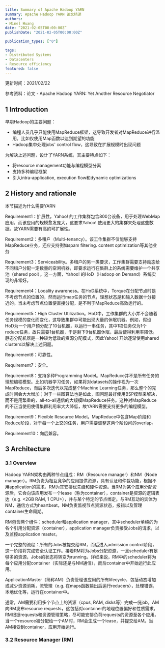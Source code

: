 ```yaml
---
title: Summary of Apache Hadoop YARN
summary: Apache Hadoop YARN 论文精读
authors:
- Minel Huang
date: “2021-02-05T00:00:00Z”
publishDate: "2021-02-05T00:00:00Z"

publication_types: ["0"]

tags: 
- Distributed Systems
- Datacenters
- Resource efficiency
featured: false
---
```


更新时间：2021/02/22

参考资料：论文 - Apache Hadoop YARN: Yet Another Resource Negotiator

## 1 Introduction

早期Hadoop的主要问题：

- 编程人员几乎只能使用MapReduce框架，这导致开发者对MapReduce进行滥用，比如仅使用Map函数以达到期望的功能
- Hadoop集中处理jobs' control flow，这导致在扩展规模时出现问题

为解决上述问题，设计了YARN系统，其主要特点如下：

- 将resource management功能与编程模型分离
- 支持多种编程框架
- 引入intra-application, execution flow和dynamic optimizations

## 2 History and rationale

本节描述为什么需要YARN

Requirement1：扩展性。Yahoo! 的工作集群包含800台设备，用于处理WebMap应用，而该应用的规模愈发庞大，这要求Yahoo! 使用更大的集群来处理这些数据。故YARN需要有高的可扩展性。

Requirement2：多租户（Multi-tenancy）。该工作集群不仅能够支持MapReduce业务，还应支持例如spam filtering. content optimization等其他业务

Requirement3：Serviceability。多租户的另一类要求，工作集群需要支持动态给不同租户分配一定数量的空闲机器，即要求运行在集群上的系统需要维护一个共享池（shared pool）。这一方面，Yahoo! 的HoD（Hadoop on Demand）系统实现的非常好。

Requirement4：Locality awareness。在HoD系统中，Torque在分配节点时是不考虑节点的位置的，然而运行map任务的节点，理想状态是和输入数据十分接近的。当未考虑节点位置便直接分配，是不利于MapReduce高效运行的。

Requirement5：High Cluster Utilization。HoD中，工作集群的大小并不会随着任务规模的变化而变化，这导致集群中可能出现大量的休眠机器。例如，假设HoD为一个用户预分配了10台机器，以运行一串任务，其中1项任务仅为1个reduce任务，故只需要1台机器，于是剩下9台机器休眠，最后使得利用率降低。静态分配机器是一种较为低效的资源分配模式，因此Yahoo! 开始逐渐使用shared clusters以解决上述问题。

Requirement6：可靠性。

Requirement7：安全。

Requirement8：支持多种Programming Model。MapReduce并不是所有任务的理想编程模型。比如机器学习任务，如果将对datasets的操作视为一次MapReduce，而后多次迭代以完成整个Machine Learning任务，那么整个的完成时间会大大增加；对于一些图算法也是如此，图问题最好使用BSP模型来解决，而不是用繁重的，all-to-all通信的大规模MapReduce任务。这种对MapReduce的不正当使用使得集群利用率大大降低，故YARN需要支持更多的编程模型。

Requirement9：Flexible Resource Model。MapReduce中包含Map阶段和Reduce阶段，对于每一个上交的任务，用户需要调整这两个阶段间的overlap。

Requirement10：向后兼容。

## 3 Architecture

### 3.1 Overview

Hadoop YARN架构由两种节点组成：RM（Resource manager）和NM（Node manager）。RM负责为相互竞争的应用提供资源，具有认证和仲裁功能，根据不用application的需求，RM为其安排优先级和硬件资源。当RM为某个应用分配资源后，它会向该应用发布一个lease（称为container），container是资源的逻辑表达（e.g. <2GB RAM, 1 CPU>），并与某个特定的节点绑定。与RM互动的实体为NM，通信方式为heartbeat，NM负责监视节点资源状态，报错以及管理container生命周期。

RM包含两个组件：scheduler和application manager，其中scheduler单纯的为各个引用分配资源（container），application manager负责接受Jobs的请求，以及监控application master。

一个完整的流程：所有的Jobs被提交给RM，而后进入admission control阶段，这一阶段将完成安全认证工作。接着RM将为Jobs分配资源，一旦scheduler有足够多的资源，Jobs的状态将转变为running。详细来说，RM中的scheduler将为每个应用分配container（实际还是与NM通信），而后container中开始运行此应用。

ApplicationMaster（简称AM）负责管理该应用的所有lifecycle，包括动态增加或减少资源消耗，流管理（e.g. 在maps函数输出后运行reducers），处理错误，本地优化等，运行在container中。

通常，AM需要利用多个节点上的资源（cpus, RAM, disks等）完成一份job。AM向RM发布resource requests，这包括对container的地理位置偏好和性质需求，RM根据requests和资源管理策略，尽可能安排负荷requests的资源至各个应用。当一个resource被分配给一个AM时，RM会生成一个lease，并提交给AM。当AM接受到container，应用开始运行。

### 3.2 Resource Manager (RM)

